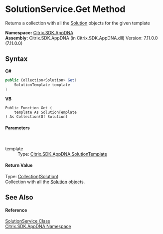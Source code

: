 # SolutionService.Get Method 
 

Returns a collection with all the <a href="3fcf7edc-c679-623f-2e62-09ced6b435a3">Solution</a> objects for the given template

**Namespace:**&nbsp;[Citrix.SDK.AppDNA](index.md)<br />**Assembly:**&nbsp;Citrix.SDK.AppDNA (in Citrix.SDK.AppDNA.dll) Version: 7.11.0.0 (7.11.0.0)

## Syntax

**C#**
```csharp
public Collection<Solution> Get(
	SolutionTemplate template
)
```

**VB**
```vbnet
Public Function Get ( 
	template As SolutionTemplate
) As Collection(Of Solution)
```


#### Parameters
&nbsp;<dl><dt>template</dt><dd>Type: <a href="0e51dd67-aafb-ad8b-1c11-1ce265e7e919">Citrix.SDK.AppDNA.SolutionTemplate</a><br /></dd></dl>

#### Return Value
Type: <a href="http://msdn2.microsoft.com/en-us/library/ms132397" target="_blank">Collection</a>(<a href="3fcf7edc-c679-623f-2e62-09ced6b435a3">Solution</a>)<br />Collection with all the <a href="3fcf7edc-c679-623f-2e62-09ced6b435a3">Solution</a> objects.

## See Also


#### Reference
<a href="a8985b5b-861c-3762-da7d-bed5b45b8a46">SolutionService Class</a><br /><a href="fe2d265b-410b-8b11-1eb4-a790e0b062bf">Citrix.SDK.AppDNA Namespace</a><br />